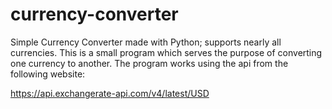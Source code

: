 # currency-converter
Simple Currency Converter made with Python; supports nearly all currencies.
This is a small program which serves the purpose of converting one currency to another. The program works using the api from the following website:

https://api.exchangerate-api.com/v4/latest/USD